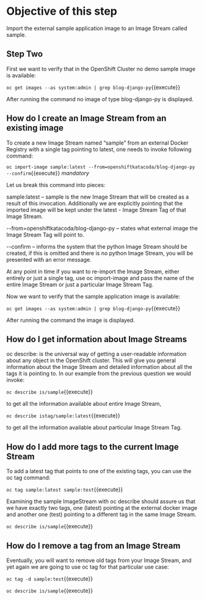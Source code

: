 # Objective of this step

Import the external sample application image to an Image Stream called sample.

## Step Two

First we want to verify that in the OpenShift Cluster no demo sample image is available:

`oc get images --as system:admin | grep blog-django-py`{{execute}}

After running the command no image of type blog-django-py is displayed.

## How do I create an Image Stream from an existing image

To create a new Image Stream named “sample” from an external Docker Registry with a single tag pointing to latest,
one needs to invoke following command:

`oc import-image sample:latest --from=openshiftkatacoda/blog-django-py --confirm`{{execute}} *mandatory*

Let us break this command into pieces:

sample:latest – sample is the new Image Stream that will be created as a result of this invocation. Additionally we are explicitly pointing that the imported image will be kept under the latest - Image Stream Tag of that Image Stream.

--from=openshiftkatacoda/blog-django-py – states what external image the Image Stream Tag will point to.

--confirm – informs the system that the python Image Stream should be created, if this is omitted and there is no python Image Stream, you will be presented with an error message.

At any point in time if you want to re-import the Image Stream, either entirely or just a single tag, use oc import-image and pass the name of the entire Image Stream or just a particular Image Stream Tag.

Now we want to verify that the sample application image is available:

`oc get images --as system:admin | grep blog-django-py`{{execute}}

After running the command the image is displayed.

## How do I get information about Image Streams

oc describe: is the universal way of getting a user-readable information about any object in the OpenShift cluster. This will give you general information about the Image Stream and detailed information about all the tags it is pointing to. In our example from the previous question we would invoke:

`oc describe is/sample`{{execute}}

to get all the information available about entire Image Stream,

`oc describe istag/sample:latest`{{execute}}

to get all the information available about particular Image Stream Tag.

## How do I add more tags to the current Image Stream

To add a latest tag that points to one of the existing tags, you can use the oc tag command:

`oc tag sample:latest sample:test`{{execute}}

Examining the sample ImageStream with oc describe should assure us that we have exactly two tags, one (latest) pointing at the external docker image and another one (test) pointing to a different tag in the same Image Stream.

`oc describe is/sample`{{execute}}

## How do I remove a tag from an Image Stream

Eventually, you will want to remove old tags from your Image Stream, and yet again we are going to use oc tag for that particular use case:

`oc tag -d sample:test`{{execute}}

`oc describe is/sample`{{execute}}

